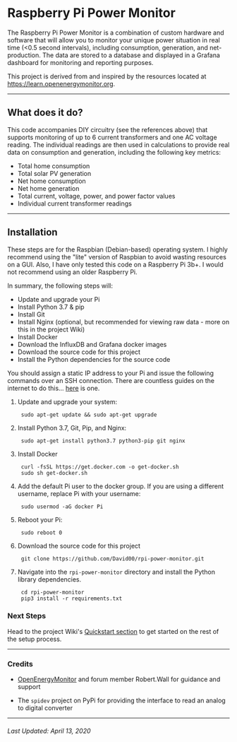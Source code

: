 # Raspberry Pi Power Monitor

The Raspberry Pi Power Monitor is a combination of custom hardware and software that will allow you to monitor your unique power situation in real time (<0.5 second intervals), including consumption, generation, and net-production. The data are stored to a database and displayed in a Grafana dashboard for monitoring and reporting purposes.

This project is derived from and inspired by the resources located at https://learn.openenergymonitor.org. 


---

## What does it do?

This code accompanies DIY circuitry (see the references above) that supports monitoring of up to 6 current transformers and one AC voltage reading. The individual readings are then used in calculations to provide real data on consumption and generation, including the following key metrics:

* Total home consumption
* Total solar PV generation
* Net home consumption
* Net home generation
* Total current, voltage, power, and power factor values
* Individual current transformer readings

---

## Installation

These steps are for the Raspbian (Debian-based) operating system. I highly recommend using the "lite" version of Raspbian to avoid wasting resources on a GUI.  Also, I have only tested this code on a Raspberry Pi 3b+. I would not recommend using an older Raspberry Pi.

In summary, the following steps will:

* Update and upgrade your Pi
* Install Python 3.7 & pip
* Install Git
* Install Nginx (optional, but recommended for viewing raw data - more on this in the project Wiki)
* Install Docker
* Download the InfluxDB and Grafana docker images
* Download the source code for this project
* Install the Python dependencies for the source code

You should assign a static IP address to your Pi and issue the following commands over an SSH connection. There are countless guides on the internet to do this... [here](https://pimylifeup.com/raspberry-pi-static-ip-address/) is one. 


1. Update and upgrade your system:

        sudo apt-get update && sudo apt-get upgrade

2. Install Python 3.7, Git, Pip, and Nginx:

        sudo apt-get install python3.7 python3-pip git nginx

3. Install Docker

        curl -fsSL https://get.docker.com -o get-docker.sh
        sudo sh get-docker.sh

4. Add the default Pi user to the docker group. If you are using a different username, replace Pi with your username:

        sudo usermod -aG docker Pi

5. Reboot your Pi:

        sudo reboot 0

6. Download the source code for this project

        git clone https://github.com/David00/rpi-power-monitor.git


7. Navigate into the `rpi-power-monitor` directory and install the Python library dependencies.

        cd rpi-power-monitor
        pip3 install -r requirements.txt 

### Next Steps

Head to the project Wiki's [Quickstart section](https://github.com/David00/rpi-power-monitor/wiki#quick-start--table-of-contents) to get started on the rest of the setup process.


---

### Credits

* [OpenEnergyMonitor](https://openenergymonitor.org) and forum member Robert.Wall for guidance and support

* The `spidev` project on PyPi for providing the interface to read an analog to digital converter


---


###### Last Updated:  April 13, 2020
